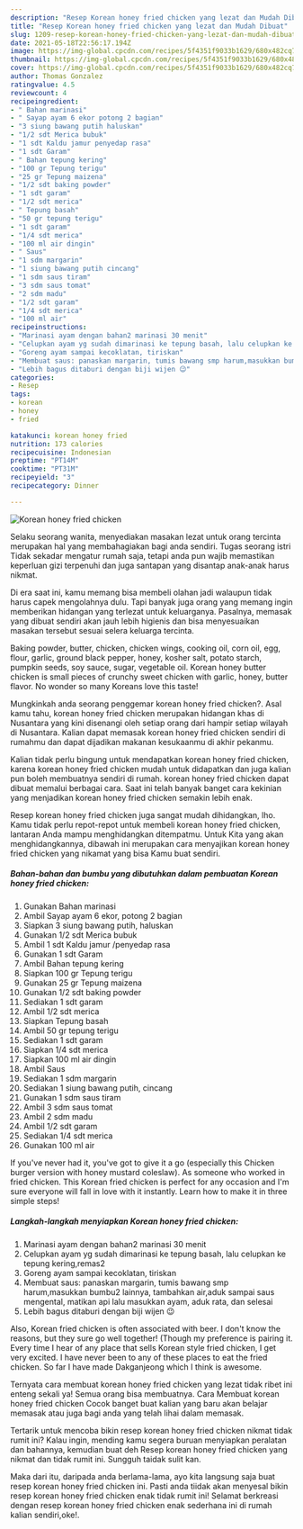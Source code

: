 ```yaml
---
description: "Resep Korean honey fried chicken yang lezat dan Mudah Dibuat"
title: "Resep Korean honey fried chicken yang lezat dan Mudah Dibuat"
slug: 1209-resep-korean-honey-fried-chicken-yang-lezat-dan-mudah-dibuat
date: 2021-05-18T22:56:17.194Z
image: https://img-global.cpcdn.com/recipes/5f4351f9033b1629/680x482cq70/korean-honey-fried-chicken-foto-resep-utama.jpg
thumbnail: https://img-global.cpcdn.com/recipes/5f4351f9033b1629/680x482cq70/korean-honey-fried-chicken-foto-resep-utama.jpg
cover: https://img-global.cpcdn.com/recipes/5f4351f9033b1629/680x482cq70/korean-honey-fried-chicken-foto-resep-utama.jpg
author: Thomas Gonzalez
ratingvalue: 4.5
reviewcount: 4
recipeingredient:
- " Bahan marinasi"
- " Sayap ayam 6 ekor potong 2 bagian"
- "3 siung bawang putih haluskan"
- "1/2 sdt Merica bubuk"
- "1 sdt Kaldu jamur penyedap rasa"
- "1 sdt Garam"
- " Bahan tepung kering"
- "100 gr Tepung terigu"
- "25 gr Tepung maizena"
- "1/2 sdt baking powder"
- "1 sdt garam"
- "1/2 sdt merica"
- " Tepung basah"
- "50 gr tepung terigu"
- "1 sdt garam"
- "1/4 sdt merica"
- "100 ml air dingin"
- " Saus"
- "1 sdm margarin"
- "1 siung bawang putih cincang"
- "1 sdm saus tiram"
- "3 sdm saus tomat"
- "2 sdm madu"
- "1/2 sdt garam"
- "1/4 sdt merica"
- "100 ml air"
recipeinstructions:
- "Marinasi ayam dengan bahan2 marinasi 30 menit"
- "Celupkan ayam yg sudah dimarinasi ke tepung basah, lalu celupkan ke tepung kering,remas2"
- "Goreng ayam sampai kecoklatan, tiriskan"
- "Membuat saus: panaskan margarin, tumis bawang smp harum,masukkan bumbu2 lainnya, tambahkan air,aduk sampai saus mengental, matikan api lalu masukkan ayam, aduk rata, dan selesai"
- "Lebih bagus ditaburi dengan biji wijen 😉"
categories:
- Resep
tags:
- korean
- honey
- fried

katakunci: korean honey fried 
nutrition: 173 calories
recipecuisine: Indonesian
preptime: "PT14M"
cooktime: "PT31M"
recipeyield: "3"
recipecategory: Dinner

---
```



![Korean honey fried chicken](https://img-global.cpcdn.com/recipes/5f4351f9033b1629/680x482cq70/korean-honey-fried-chicken-foto-resep-utama.jpg)

Selaku seorang wanita, menyediakan masakan lezat untuk orang tercinta merupakan hal yang membahagiakan bagi anda sendiri. Tugas seorang istri Tidak sekadar mengatur rumah saja, tetapi anda pun wajib memastikan keperluan gizi terpenuhi dan juga santapan yang disantap anak-anak harus nikmat.

Di era  saat ini, kamu memang bisa membeli olahan jadi walaupun tidak harus capek mengolahnya dulu. Tapi banyak juga orang yang memang ingin memberikan hidangan yang terlezat untuk keluarganya. Pasalnya, memasak yang dibuat sendiri akan jauh lebih higienis dan bisa menyesuaikan masakan tersebut sesuai selera keluarga tercinta. 

Baking powder, butter, chicken, chicken wings, cooking oil, corn oil, egg, flour, garlic, ground black pepper, honey, kosher salt, potato starch, pumpkin seeds, soy sauce, sugar, vegetable oil. Korean honey butter chicken is small pieces of crunchy sweet chicken with garlic, honey, butter flavor. No wonder so many Koreans love this taste!

Mungkinkah anda seorang penggemar korean honey fried chicken?. Asal kamu tahu, korean honey fried chicken merupakan hidangan khas di Nusantara yang kini disenangi oleh setiap orang dari hampir setiap wilayah di Nusantara. Kalian dapat memasak korean honey fried chicken sendiri di rumahmu dan dapat dijadikan makanan kesukaanmu di akhir pekanmu.

Kalian tidak perlu bingung untuk mendapatkan korean honey fried chicken, karena korean honey fried chicken mudah untuk didapatkan dan juga kalian pun boleh membuatnya sendiri di rumah. korean honey fried chicken dapat dibuat memalui berbagai cara. Saat ini telah banyak banget cara kekinian yang menjadikan korean honey fried chicken semakin lebih enak.

Resep korean honey fried chicken juga sangat mudah dihidangkan, lho. Kamu tidak perlu repot-repot untuk membeli korean honey fried chicken, lantaran Anda mampu menghidangkan ditempatmu. Untuk Kita yang akan menghidangkannya, dibawah ini merupakan cara menyajikan korean honey fried chicken yang nikamat yang bisa Kamu buat sendiri.

<!--inarticleads1-->

##### Bahan-bahan dan bumbu yang dibutuhkan dalam pembuatan Korean honey fried chicken:

1. Gunakan  Bahan marinasi
1. Ambil  Sayap ayam 6 ekor, potong 2 bagian
1. Siapkan 3 siung bawang putih, haluskan
1. Gunakan 1/2 sdt Merica bubuk
1. Ambil 1 sdt Kaldu jamur /penyedap rasa
1. Gunakan 1 sdt Garam
1. Ambil  Bahan tepung kering
1. Siapkan 100 gr Tepung terigu
1. Gunakan 25 gr Tepung maizena
1. Gunakan 1/2 sdt baking powder
1. Sediakan 1 sdt garam
1. Ambil 1/2 sdt merica
1. Siapkan  Tepung basah
1. Ambil 50 gr tepung terigu
1. Sediakan 1 sdt garam
1. Siapkan 1/4 sdt merica
1. Siapkan 100 ml air dingin
1. Ambil  Saus
1. Sediakan 1 sdm margarin
1. Sediakan 1 siung bawang putih, cincang
1. Gunakan 1 sdm saus tiram
1. Ambil 3 sdm saus tomat
1. Ambil 2 sdm madu
1. Ambil 1/2 sdt garam
1. Sediakan 1/4 sdt merica
1. Gunakan 100 ml air


If you&#39;ve never had it, you&#39;ve got to give it a go (especially this Chicken burger version with honey mustard coleslaw). As someone who worked in fried chicken. This Korean fried chicken is perfect for any occasion and I&#39;m sure everyone will fall in love with it instantly. Learn how to make it in three simple steps! 

<!--inarticleads2-->

##### Langkah-langkah menyiapkan Korean honey fried chicken:

1. Marinasi ayam dengan bahan2 marinasi 30 menit
1. Celupkan ayam yg sudah dimarinasi ke tepung basah, lalu celupkan ke tepung kering,remas2
1. Goreng ayam sampai kecoklatan, tiriskan
1. Membuat saus: panaskan margarin, tumis bawang smp harum,masukkan bumbu2 lainnya, tambahkan air,aduk sampai saus mengental, matikan api lalu masukkan ayam, aduk rata, dan selesai
1. Lebih bagus ditaburi dengan biji wijen 😉


Also, Korean fried chicken is often associated with beer. I don&#39;t know the reasons, but they sure go well together! (Though my preference is pairing it. Every time I hear of any place that sells Korean style fried chicken, I get very excited. I have never been to any of these places to eat the fried chicken. So far I have made Dakganjeong which I think is awesome. 

Ternyata cara membuat korean honey fried chicken yang lezat tidak ribet ini enteng sekali ya! Semua orang bisa membuatnya. Cara Membuat korean honey fried chicken Cocok banget buat kalian yang baru akan belajar memasak atau juga bagi anda yang telah lihai dalam memasak.

Tertarik untuk mencoba bikin resep korean honey fried chicken nikmat tidak rumit ini? Kalau ingin, mending kamu segera buruan menyiapkan peralatan dan bahannya, kemudian buat deh Resep korean honey fried chicken yang nikmat dan tidak rumit ini. Sungguh taidak sulit kan. 

Maka dari itu, daripada anda berlama-lama, ayo kita langsung saja buat resep korean honey fried chicken ini. Pasti anda tiidak akan menyesal bikin resep korean honey fried chicken enak tidak rumit ini! Selamat berkreasi dengan resep korean honey fried chicken enak sederhana ini di rumah kalian sendiri,oke!.

